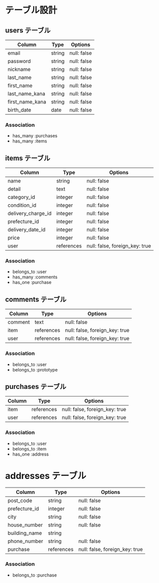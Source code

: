 # テーブル設計

## users テーブル

| Column          | Type   | Options     |
| --------------- | ------ | ----------- |
| email           | string | null: false |
| password        | string | null: false |
| nickname        | string | null: false |
| last_name       | string | null: false |
| first_name      | string | null: false |
| last_name_kana  | string | null: false |
| first_name_kana | string | null: false |
| birth_date      | date   | null: false |

### Association

- has_many :purchases
- has_many :items

## items テーブル

| Column             | Type       | Options                         |
| ------------------ | ---------- | ------------------------------- |
| name               | string     | null: false                     |
| detail             | text       | null: false                     |
| category_id        | integer    | null: false                     |
| condition_id       | integer    | null: false                     |
| delivery_charge_id | integer    | null: false                     |
| prefecture_id      | integer    | null: false                     |
| delivery_date_id   | integer    | null: false                     |
| price              | integer    | null: false                     |
| user               | references | null: false,  foreign_key: true |

### Association

- belongs_to :user
- has_many   :comments
- has_one    :purchase

## comments テーブル

| Column  | Type       | Options                        |
| ------- | ---------- | ------------------------------ |
| comment | text       | null: false                    |
| item    | references | null: false, foreign_key: true |
| user    | references | null: false, foreign_key: true |

### Association

- belongs_to :user
- belongs_to :prototype

## purchases テーブル

| Column   | Type       | Options                        |
| -------- | ---------- | ------------------------------ |
| item     | references | null: false, foreign_key: true |
| user     | references | null: false, foreign_key: true |

### Association

- belongs_to :user
- belongs_to :item
- has_one    :address

# addresses テーブル

| Column        | Type       | Options                         |
| ------------- | ---------- | ------------------------------- |
| post_code     | string     | null: false                     |
| prefecture_id | integer    | null: false                     |
| city          | string     | null: false                     |
| house_number  | string     | null: false                     |
| building_name | string     |                                 |
| phone_number  | string     | null: false                     |
| purchase      | references | null: false, foreign_key: true  |

### Association

- belongs_to :purchase
